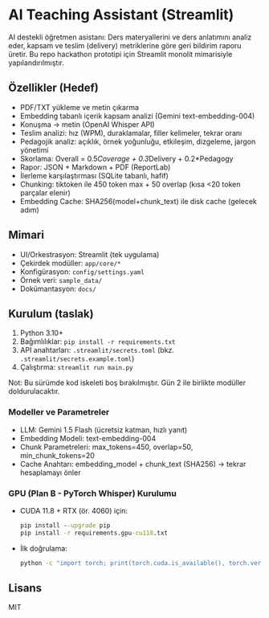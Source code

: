 # AI Teaching Assistant (Streamlit)

AI destekli öğretmen asistanı: Ders materyallerini ve ders anlatımını analiz eder, kapsam ve teslim (delivery) metriklerine göre geri bildirim raporu üretir. Bu repo hackathon prototipi için Streamlit monolit mimarisiyle yapılandırılmıştır.

## Özellikler (Hedef)
- PDF/TXT yükleme ve metin çıkarma
- Embedding tabanlı içerik kapsam analizi (Gemini text-embedding-004)
- Konuşma → metin (OpenAI Whisper API)
- Teslim analizi: hız (WPM), duraklamalar, filler kelimeler, tekrar oranı
- Pedagojik analiz: açıklık, örnek yoğunluğu, etkileşim, dizgeleme, jargon yönetimi
- Skorlama: Overall = 0.5*Coverage + 0.3*Delivery + 0.2*Pedagogy
- Rapor: JSON + Markdown + PDF (ReportLab)
- İlerleme karşılaştırması (SQLite tabanlı, hafif)
 - Chunking: tiktoken ile 450 token max + 50 overlap (kısa <20 token parçalar elenir)
 - Embedding Cache: SHA256(model+chunk_text) ile disk cache (gelecek adım)

## Mimari
- UI/Orkestrasyon: Streamlit (tek uygulama)
- Çekirdek modüller: `app/core/*`
- Konfigürasyon: `config/settings.yaml`
- Örnek veri: `sample_data/`
- Dokümantasyon: `docs/`

## Kurulum (taslak)
1) Python 3.10+
2) Bağımlılıklar: `pip install -r requirements.txt`
3) API anahtarları: `.streamlit/secrets.toml` (bkz. `.streamlit/secrets.example.toml`)
4) Çalıştırma: `streamlit run main.py`

Not: Bu sürümde kod iskeleti boş bırakılmıştır. Gün 2 ile birlikte modüller doldurulacaktır.
 
### Modeller ve Parametreler
- LLM: Gemini 1.5 Flash (ücretsiz katman, hızlı yanıt)
- Embedding Modeli: text-embedding-004
- Chunk Parametreleri: max_tokens=450, overlap=50, min_chunk_tokens=20
- Cache Anahtarı: embedding_model + chunk_text (SHA256) -> tekrar hesaplamayı önler

### GPU (Plan B - PyTorch Whisper) Kurulumu
- CUDA 11.8 + RTX (ör. 4060) için:
	```bat
	pip install --upgrade pip
	pip install -r requirements.gpu-cu118.txt
	```
- İlk doğrulama:
	```bat
	python -c "import torch; print(torch.cuda.is_available(), torch.version.cuda)"
	```

## Lisans
MIT

